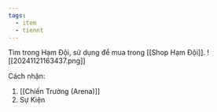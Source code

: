 ```yaml
---
tags:
  - item
  - tiennt
---
```

Tìm trong Hạm Đội, sử dụng để mua trong [[Shop Hạm Đội]].
![[20241121163437.png]]

Cách nhận:
1. [[Chiến Trường (Arena)]]
2. Sự Kiện